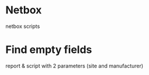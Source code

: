 # Netbox
netbox scripts

# Find empty fields
report & script with 2 parameters (site and manufacturer)
